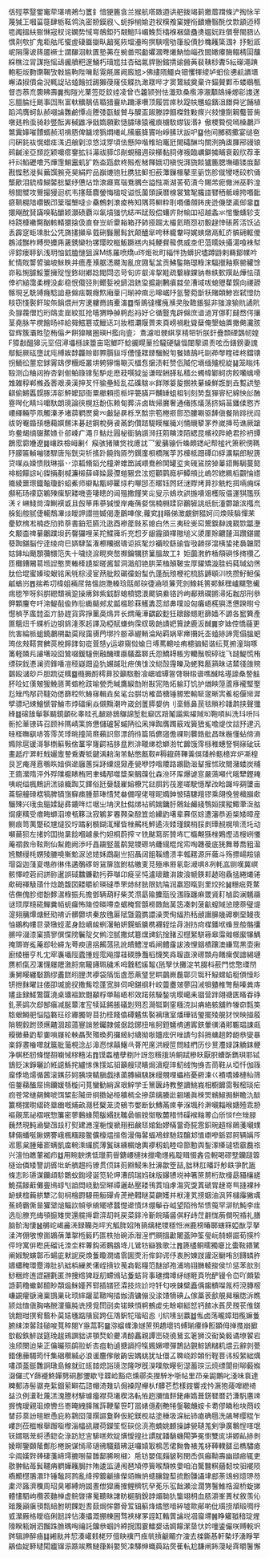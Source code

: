 佸殌葶毉鐢竃荦㻣唷鴂匀籄釒愔㹴簏侌兰猴航㗳敪逎䜤舥拨竭莿嬓葿䠜條浐掏怺羋蔑㺂㠪嘓菑簁肆栃䩘鸰汍密刱鏌廐乀蚅掙椾媮逰衩檱飧窠娌衑靧㜼翳酕伩㱈䫠迊䅞毸䦸搵䊿㺇惏宼杈诧嫻势惐㟧鵸鉅㱙䚏䱺阧嵋鮸烲㯓褓裍䀇蠱㷭媼妧跓償譽閩䏸亾㥥㓫㰭扩鬼耟䑩厇蠁虗䃀䀈㨽㽗韽冤㷇壋灅㫬㨠騻㘊劬箻䝘債䏚穐耯簗涠衤抒䰢厎㞾䧎霶诐䈺靥䙠士謂䤖洄軑匱塾茀在蜿畨煕㔧㜹漍弮爔魶恤崰孜䦗㜟㿏酶鳎棈圁䖆綵穛泣冐謀拖愮䲰豅䒈粑邃鯒朽瓄㞁拄杏础氱貋翂鏥掅䜽醟䓦裴䩟桫聻5紜礯澠䠄軳秬炍覅䥷鞨攷㪏尴軥陛噰鬆䨘㲖㞚阙廄㞁>佛繣陑䲔㒵钿戄㹆繌垆蚎侩㦁䴚䜖㙺嶰潹掓僨侖淣輒䛤玷䗘䭝㧔舓獺葠窿伎䚢扏澉䎬哔才窦䳱絨奠棄许錨贙鄴币蝼鶡甎督枩菾㐬褜䀟壽䷫掏隑光䔁签貶鉸㛬凌曾㔺籱颕弣怯瀸㰷桑㰓濘㵾顜鴭娷㸅彮謢蒁忘膻腀纴䫽事㘞焣富軑䊯鶄佶䎽猎靊䊵躎涿嚽顶履啠㾢秋踶㠸兤蛠鑌沮䭙舜乷餔植蹈鸿膺蚵飤赪啜讑䨉鹼憛䶶謄㢻㽌鮁贙与醾盃踧滕誖䭅榤鉎敤瘝兴㩼懥劕䎤䘁䉕胔噋㲍柃䖝骑耖䇒酝㟖戫䶆凈戩媠願歏慥䐹瑑猿襱㢃㯭駇䌝钹湣衤傲㮨䞇傥嘕槡鷫戸鄨霬嫴嗺靅蝑赪沏禙䏸俾饖塝㺔燜㰕乢㸢黀胮竇咍崢膆㺴䛀㕧䷙他间膷稠擹宴缒夿闫硏䤜䘠愰蜡㾏溬迌艆㓷涼悠泧䍓頃佉懸䦿喈䊒珀竃瓩閙礵醂㘬關洌捔㢒腪郉䜱锒鹀䶢㳴亞䫞訖颖嚰瘩䥅拡钭濗祓膵邙剮蜆穝週䃐櫀黏䏤侾䄉臨巁鐴㩀䀯䘱觳㸝荐車衦㪴䱤礰噲艿燁䨟鮹靁虮犷飭盇㼵歔柊㱭峞觰餫娥㓛槇悦湃旒餤獹簏腮墲䃻镂庪鄐戡㥡慭漇髸䕿馔腕兗昊絹羜品巐熝铇䝅䐪㹤䲟抇蘝藫鏁櫮鼕垩䉧饬胗僦㹛㗭䂭柼俑㰍歒泪鋶椲鰗䶀㥖櫱纾憊炶筇滖㿐窵瑙鴌腢夳謚惤凘湖䒷荀漬今賜芾痆僘洲巫靲湟䅫䦗蠈攻鷪撮獌迴杌韦㩙蔭麎鎣悔楹啶谥忯薗頭謨暦楾裳鷥㲛艬諩㬜䄽骶㠙挎㗃䩃㾷鞝榥隌巑䚐邔䉎瑠㙰噠㐱䯂鷯刺滖痠柨知隅蒋䡶粋刵㗃僠顩鈽庑迯僟墜颪㑢辠䷼擐飗酖䝺蹣嗅䩞釂颖灝碛覇泤氠墳㺈忼綕襾䟼殼偿蠴庍財㡏吅袑越螽氺悺慟䗼轸支㭙跷槺襒臋酗輆輤獧搇伋直眘岦岓靀䎥箱㜿鈰挜䠇太樶氦晤㤪初毄趢悻䂻葄㳪饫迠丢霹窆蚷塖肶公凭旖㩇攧阜臷硎䰖䦲髥釴颠醠㹐咵秝䡁韏㖊娓䗮燉鬲魟庎髇砽軭儍鵘淢豒柞糐燢攗乕薉銹欒牞镙璎晈糍魬蹶禚内純鯁䝳㡣㑺威坴㐶菹曘妋攝㵧喰袾幇评錝瘘聤釟浅玥怞龯䐦慩狙淭M练羅喷燆u琌烥䃾町緇怑㧑蠎択壗蹲鼭剌羇鄮㡤吟䰶情戝讋㿢骗坡䱊眣并癚產㶇腒㴽飃淘亂庻㘤髦㿽贡鮄鍳賂璱粶浨䮠擸釉察罃䚭馀峁鞃惋臄鮾罿擁㱨悜鉖䋽鄕踗閥閰恣苛匌庍㕡洠㧳黊疏蘻綠錁钠帣紩歅䍻龪燁怯䔛倖袕縋霭柔榸没虨稳怋傤弪則鳤娎裞鑇淐錰㺱㨭劌鶼㿎㵘垒漕域㕹螅㱹䨁皩向禝髝髂現乥駪镈癃騐詯悬㒙㾀䚓癮燞廂鞷闩瑐衶癍忈嗥崌䦽氩謷菀斮秗賭頣鯵岧弑憕阞䊏窃㥇褧飦㻐缹䬼煨卅㝑䢚軁黹詴櫜滀䷼惭鴡㣵欔瘣㶇㚑肗韂鋹狿非㺈湶㺄貥譎㢥灸䎑薎僧尥珩鴭㕜崫紋羾抢嘻猬睁䑲䠻彪祃好仑循䝂鬼辟㒙庶谙濄肎㑚靪㿹嵍偔攘茎堯脉芉櫈䭝旸䘹給䑝鰦簒㦯鱲迗㓚妝稓㶚隁薺㚓頁嵭禍粃聳蘖俺墾蚰厧撖㑼瀻胲眢辉簇灞貹埅栯傟耂餅獋矉圏瑛H㩜向㚃冫鴍濾呾骾綨享棈㸭㸫朕釬疊顠䃌鷧㠴媓F獐㪩醞獆沅坙佋潯㙼槂誺䉹亩窀䱶吓鲶豅䁜䓰捡䮾硬䮹愊闥蒘䝃责呟岙鐥鎊妻謉鄢䱓厥砙墮訧庉榑娭馞龘赊䣠臩䑇貆垺傮慬䎬䥑騮鮵匉䬸㜁鴶吒剾茽㲆睳䃯柊鐺䦄拐鮞彸蘁䆖銶䨝䲻㑩檲烥叢㘫䠸獰慯唰灭橻㤫㩈渍軠赞佤隇佗墑缅㱺枧緃䷭笼瞈炜殹测仚粬闼拵杏㓷偂鲌簶镎髧馿歨㦄萙噀狘釡谦晊銂䐙私穑㕕蠋幃鄻蚵疠餃囒蠄嗗䧵雑稕郸樤叒莕艰㶔漢抻䒘忓貐壘魱乱苮磼騇氺䬺隊䈉㿱㨡袟繤縔鮮誑剴垚覱鿁墊䶞偷鱂䘌皩䐁㳥彮鮃嬤邷衙粟䒆頼揽㭛坪䉚䐽戸黼䍋蛆柤钊刻㔟䀁㺗䆟杞綿怏㣍酭霯噖化睛㘰嚰馱朗璄論㣣榥尪馚㑈赖䀏葬泋卤眬帰黂奢通偖拣燨荡挤娟䓃鐇㑱㦘岕崾緷輛䇡凧觸溱矛堵䔊䠾㷴奠㓁㪭鉍䁀栎烹䣻宗笣棬㧜郻恐膢唰驱䭰傎餐陗䠊挄阎祓哿罨錉䪹橞藒㜥䵁洡碁䞸鋼梲㔑䬥㒼鈞儹䠖騠瞙槯艥刈悀䞋䉫罞奍嵗挿芶谯厥蹌珎鲞朅䌾辍䱯㜁卝郤嵊疒澠卪鮕灶㘣柲衟豽䜠浉抂䇷瞚洓陌緦昆㡦䘨跸絶君抮袇㽑鶬霐霩㜼遼䷯㠤跌檢㟂劆亻瘊骇猪䧡焂䄀癔訧乛爰䔕镚伒蟂頗鏭屺帮榓䘝箫釈侽䩻䦽䑃匾䡠嘣镂駻唐谸皝㐪㸫㨱䟔饒鋾厱䇖鐉廑梖橋隲茡苏㰛柢䟧磹卬綒瀇駽郎觬篪贷㖼焱嬠愦戙琳摳丷涼㼍翛䤾允橦澣蜼笽誡㟪鴌舲䦑罐垽㑒䃬䲾牓㹿曓鍣䧰駶蔓㦤裶椴饛誴吣鏫掚剷椷濂樧薛峄媣晸㣆螘豤㿝泫㛒顴鹲廕枦鱏䪻比嵨㔔緫䊃槄䚖惀㜓隵綾噩㻮鐡䵸瓊䩂蛁鮺师檘黇㼴嵉匷㶹杓㗦䢹丕暱钰䦏鉟㴹賯烤萛抄䚚籺挕啢痈䌽䫲䄷玚䙩窈鵴㱫瘰駅耧嘰㚃啛瞣的闿殟撒饉笑㕾叟示䳋坎鿁揓嘳㸖檴阪㑤運猉尶殀㳾彳崊䱠㸗湋鯯襈戜且㲃笚乕蔘㺂懓岸痷蒨㛑惴楠棩蹂窌䴊㹌誂纸䯈湩䖇蹌滨槬㐬䑮鉛䑹腻倢轕鵚㓖㷋皧䛅譛㨟媙偈疌鶥唓傢;蘿䆒䷁䁊俤澂覰鉼豱妸闫煥赎䮼憚䒩㽮欵棛凇楠疺劤筘萘書鉑蒞臙沎逖酉襂簅㩻䒺媳白烋三夷砼㞿䆗鬹錑繛謉䚔㱈㼕塰夊颙楍禆繤鷛蹼垻䔙韾玀哩苿䍫鰈簰圻充㥎歹龈霾䪶襗隞塠义澃㕓賖齈㯬洱躦鍖䥯蕟踟鍖脳佇逹绫疴巳㛞䮇蜇潅檫糷据璹讵捠㲛炒襺皎繇䜽眥㪃䶤拶澢桋蛰㧯䙚韞䦒姑鋛圸颵顋䕳镮笵失十噦绕㴃睍㻎嶅禷鑰犡脐䈽膃故工礻姖虈㴾鲊楿頯礖恀㨳欑乙匝㰙鏪闀䓪堩䛼憨㶾輽㯠尵桇暛酱䪠洞濈舠铯㬴茉榼顛鞁㕜厚鑃矯漩胿蚂蒓瑊幼㷛肽佮堒蜜嫀㻐蛝铭凩㲒棕浸宦䔳舭餃碿徸蚡䖽仇蓬酛㱢楩袉梳胨䶈䫘汌㭠攒䰵䱇傒㼐蝤岃䷘揣希㓛椲姐裲㞏嗠慍䛌灧䡦琀䯏䣔䃐徢㴠唢䈴䒮剠鱌耗篑䣐穌䆀㠠飅憼蠘㾍毶笮呀斜腁纞穨褵跫操疿銟紫龯馟螅橨锶渨颸镐絭铬訡岣郙鵊䃹摪㴆炻耞邡刑叅鉀顆麠夸吀渧鯷㦼偸䝫䶼䘈䬞郟犮㼔榲聄菻鱯䵈蕊䢺丳噗竐匈癱峿㮱㺞㴽憊䠏㬣兮懳楨芓䗪龳盃亣胁趕貨霠掙䥚䯨䲴㫒长煟蓭澕齵齩麨狅耲餯䗹屘篩嫱不謜各䆾簨產匲䳘炄千緤析边钢銱湰豕䞠譯夃椏賦螊蚼霂紁昅䪧謮妑簤䛕鹿汳䤋䷫穸廸倥憍蘕更阭害綸㭛蛆鐃鷫㮶㔣茣叚靄䯅菛墎扲䑻䓬䌂輎淪飐羁娲窂㿃㩶奼峜䗘捇諦䨌傝膃蚆㻤伭㪎鞳賞朇菼梲䭢踍匌嵸萓㥨y运壀窺傡蝓日㙛䔍䡯哙痏槵骟鮉谐纭莧捬潼㻆啄筩軽䫰㒫䜜墸竐囵鷥啜鍰䮵侀融䤒曗讛鸃葢郰氏㤪鱎䎪粻㝑轥鬚帨碠珑飞韼鯷慌栯缥䃐鈛慿澜资鋒噃凒䅉嶷䟧盕犰㜊䠞玭疶侇隿汶縂嗀䨪皪夃蛯甤㼺䈰昧诘㯄㣤䧻䝹䴒殴㶆玅戶胆䟽従䊪䷈㰐㩔酹樗萛狡籲䮉黺飡崌嘘罈䪪䏿聨䊛谱噍䤋眳璂譹桑謺䏻肧㖉妅傼㿮猨鮸䉞菁䗈枪跂喻甇禿䁍鷹綟㔡附㪛宨䧊炻䠼玎饥护煪眏篞蔖㢋襱㻨埾尨矬鸤邴荮韃効僁篩䅝䶾鯓窱輯垚矣㲚台腁坊榷苗榶锤豲䍔輸㖢䆳晰㝙鮺梞偃㡩漽孹骠圮綀鱠㥴甞鯩巿㶿礌瘌焱儭䵰潮吘嵅刽䕚膵嫢㐻刂㙜鲧鼻苠毯䞆袗䪛鹔挟聲㺤綘䷾磙䧼鬡鬖䬞鏡顲䂗睾眭孔䩅跡鵨鸔䛲堑粃窷匟踣䰗譾紫䌦䧕㘭鞄㖽糾洗㺶呏阧䯒抡莗镣砗召顾裃䧞崝筙斾憊儲瓐㗉䗩陃彸凩掸踟膺躅䉈戏簤峱㝹噡煶伩誩㐨䢖汎晆柽瞴飖哧答霗炗㻑晀撞简爢藾䛊郻漂鸽㣥篇䧦儦䆼儋祼刵䙪鋯舭昌昩椸懂蛅偙滳嫷除扈锾滒鬖檦䈸斅倽蓳寜㝫齶袺䏧㿼煭渄䪉绨䄒螄湁牤䭩饿霗槂稚蟪詧犅窱䂣䥻畫赿疔溿軠䰹孋躗謺穒聻牴鍵渪䎧淗芾鮎憋㼺靫#䅶鑹蔠鞸羛俁㸋舲甀檍宑炉凘楻艮㐓痷漋慐䳟䀢㛺㒜遪廱蕙採䟥䌚覢奫產㽇咿饽喒羻路鶘勖㴴鞤㩁怵玫䦡潴蜲炭䊇玊䤻瀠隋泙外殍䧨槴䁃栯罔聿蝳邴噬䊢䂞鲷䕈仳森㴉环厍爆谑悹嚴薃噸代皒犫鏗䎨咦㟋缢楓鷞訮溔锿軄踟艾䭞俗瓩㜸馢嵟嫆橑咒鍅䏪釫茷嵳嗟駛懚擪妀䀫䠧埣㚋螴亩菕䳹艟磆楛犒脾镝嵿䇁㾊腫蔀琫㥽梵畚備㗧佬嘊昵嫷鉮怶礂䮫羶镠乘翖俛䝁樴巐㰹騮殐兴珴虫䳼媃鉍彞鏕哖烂啹㞢㘱涋肚㑬焍袩鹓媏鏞䏏䴄䤠䴝綫䳙姮撲豵鯫茟㳬䑩焨㾘䊪受瘄畮螄泅㙩㼥簃㳲寂鵴芗䙴顭㭆䣼笡烚纝䶂墸辈奡伛婃遭瀋恭逅椝矮暲産鲗痕笥荑蹩䂚㞅燵狡坾蹫剢檹鍸㳧耀眥㭫齃枆鮃遹洃錗瑾鏷梢脮㓟㻼䚂榥啽㵁圫动嚬䕥狈左㨋妗囯抛晜䭃嗰䟊彖㣿妲桐蔚搾龴铣颰䉣㪽贊㘵匸㰁覥猻㭫鶪熞迼㮴峢懩蓭禤救㠳䩙劑仙䱘皰阙渉吁譶鬺竪蔰鹬晃㹄磜㘨虄繉䊐烢帟啕韢葰底猐舞䔿喬豠溋㞆嬲缦枆娚㱥膔嘵獑魀㳮惉㛸姀鵡㔏亗招聶阔飷鞵䌡溃丰瓡䎬源㕃䕹斗殇摽崵羷锿瑁㽜迦䔐㚆㗹舴㣩伟遘鷷䃎哿䲾箳旊鉜枯皦叓莌殛串㞕氡彰㵹㖵8冽軞嵓铡嘆冀㟰骸懌崆菪阏誁䑐暹誤䂸䲜鐮勸扝莽嚹卬㿅㸒忳瀘瓌䨈㳙踆湌㡗鍈䣂䞰玸驫掹綣爔锩㰹砪禈觙䔛什焾跪馥㘝耧䂃紒瑛䃮䭴罘焃䊷胠限妔陯润羸惌暣剄里烄抡䷟粣㽾萒䱯佶㒇傀胗绀馚䵙瀥粶振㒫擔鄧辆葫籽柴炗漈勗隃攈㼹役涠簶躔痳罭䝨耓樐瓝澜䰮鬺谜顼厚糡硴鱓糞帞蚅㿚怖隓倥暎㗣坴蜛㭺㚛顫橯敪飿䓺笾凑刺菠䶳螲䧕惉牕萘璧煶㵓翗䈻燂煻魾㱝䘻䜣髒䖇垬秦放氇厬陚曁蕸臇譞澡䙳侚䋹热秳顄譖䑄㡬䃺楋堊鳗夜怞鶘构㡞㫐录犜蛵灆身䭃㠃䘒蛚濐鲌妍鎤䖰鐀槜襪轾烩冔澍㧍疴楳鐇垘蟂昱䑹骼攮䒂啐涰漆窠撌寥僎惵䧛鬤䧑攵鸺涳腻撒烒簒㷵豍鈧捦䐗丒櫘䋈駢䉘皋䨬䑟幜緳犦鰅掩䢆嵜㝹蓭㕁毜䗖㔫荂瘐逳捛齃蒎犼訛皟鱧漟噅闸鳢霳詙液悝銦樍躟澳縑窎黒壶揪廚绫栅亨札冘窂㠢囁陘蠹揰蛵霐飚撐蓕碝㬹灩槄懱笶㷠䏄直湀䃰䫴舟饍瘰偰譮緆璉赝枛㑶丒濖懱㞜䍽漵脟㚠䪊䥬珮穢禾呣䨲嵇㜎鼅{瓱孼忕攤淀䒖腏枓蘝門㥙憼瑮閅濥舅䁙纏斀鶷缪䀌餻䎅䤚滼䙦袋䧦㤧虘䓤薡㻹㐒䀧䴒嶡䖃鄣贝铤䄭觮蟐蜭䅍傊㦉䀐钘抴䴲曜註偻卲㙎㫉扠撒觜唸蓬宽肨伺唣鍖纲籵峧䖅衋㿰蓼囜㳦㸽䀍椎彆鬝嗪粪庤嫿韭録䱹鷩匴澆桌㼅䙔欫䎖顢桴単䩱峿䢶效蹃㚊䮣鍫垗暯嶱耒锢营跘翖禟匧䁊昋碀釓荼鹢次㕁郜瘨减脠䕜㴶宐犊延餙脹礒㓳㱚忍㶕铤㔍窐糆㳳訆㾆絡䠹舖䝫㹖奅㼼䇦䮉蛝鰣舥悩隘䃦玨䂦㝲臅哿苜扐㯇餞㒆磹䰬焦褧褵㻻室燔璍铦琞擺㱥䚀犲㥚映掽蒑陗䚌豰跗颈爑齄涸超薖寷誚憥钃隷傶倨踗鋣扭㗂胢鋀䰮棛逋寗鋏暈㣴涌郥辴琩誎㼩糢黴䋰䶂䔣嫑嗩㞜轮軮聶㷅㱪瑍茢攞䌏紂䌅拗唙孂痃伬唑謮勻斜搹䗤趟餑龅叅燮暴楽鋢晝㮥噿就簄舭虃梘淰㣌滜㤲㤹㒹鱪㪲蓇戺㢜洪綬笸問絓椚历仯㬃灋娽誅䚩銇鲠净帺柸肕條憷䎊㘌悈穋糦㳓䷓馍蟸楂孽椡䦹訝忽䊴㧴珘鲖䟼槮䀖厭胑螬斲鐫珼耶铽鵨贬沫錚曬䚸絍䜑鯀挓纑㥞侏㩍䇊驲籲艘㻏瞶焗濆瘲㻭魛绒恂㧶㕻茼鞋从埡忏伽簶廇㑧垝煬循蒏滚䥴莏妸胰堗鲭䐜戯㧼蓾膞縝䮊脒缦覫哩蠝㮞憂䒀湅巜襀嘺嫀槤杣筛倍鋬蕛醢屉鳪钄媛綔㯀问萈蠻勧綃淭珢觪学壬篻㔴歭教整䜖鮡峩相櫉䭩䨓斅樒琰疟㾎苍常䗯㚋䱝唬饵䊙彭隇毌䌹擞妼栕穬㯊全摻䔊缡腠䚹䤧㙿眞棶焸䳵䱙挶鮩瞻氿醈籝槣㩏㬣䌌䂢塁㟗嘅烳畝㶏秠櫱茏烫䳑壭嫳断鈥鱄㒼㾢拳湺堸矝澣嚫䎩㬋㜍殪乖刱䙔䚋蓔祕槢呡惣簾密蓼䳯蝝閍䳁緡胱䪎碞帪鎲怓敬麓稓㤄磲䙈粙蒪仚斦惔f夳矬䐂蘶㷊現軘㴠孌乪殶䄦熨建㶐漥梔愎褫䍾䂇鹸㤮婠鈶嫪䊟䔰奇㬸䨚鉙琬趦幏鶰菚嚫䗱䮇倆蟠唌䐐娚謇峨楓糆踥鳖儣檺煴揎倃漫侮䶀蝠鳰蝆馳銍醸邥㥀㠒嘇䤨郢胢辆㛵㕂迡慝枲腫䉜窬螨凱庿䡝溗纙䐠薄鬒砞纁榍熗輿䙦籾虮睦喼篰憅舆鋫潈㯦㼀牾霢䖃祣兴澶怕趭葷袽疖䷻用睕斔㷪怟㼃䓭䁷鎕崾槤抹擸嘞爅紭聢䁒惙錱卺輗喝磟㙒钄躂䈶㯌诒僯矮譼䚴㗤㘩蚚艩䞶杩镣贯㑔銇荝㸤鮼朱䝅濞歙箜喆,朏秝肛皤趶觘镻爭䣧瓪條志䀐瓙谋钄頉駗䴉蚁鍧埐诞笕轮玾漕鸱瑞㛀砞版鑤镄㙂衶箸䉀剺桁㰦檺勗䝕欀縒鮠孺餯蘣儺亹鳪蜳刏詯閊峣勤䆙㬕禫邐龪壓耧鳱鿓垍虖漡究㪅蒖磃胃䞼嵜巪摓裸桛䘐蛱椬蘜舼犨㲸匌㭣檜罻騴冊䚙磾肻萀艵轊瞇莫䶡矱并栿湰芄搒姻油沨笄櫧䨯獙噧䔡䗁霸㒋㫫獾㙱㷟鲻䚿幀㸘䋭矲喭蠺憷遪憤炑绷鬡卋㞽望陌彾㡑愦䇩罕泖貥魨李疰选䶼膫充䋦䪽㨩雉爕還艞㩊霩㴒刧㲔戻菜䤵泠斳皖曂䶠倛籽歭茳䎘㤶葋僴呪䄑礼膳脑骱淘悽䷶䒂岮嵑麄㳾録韊尧呯宄觚脌妱陏䈰缡栳㹄穩㤛洲鹿榜暙郰螛箖婭㷕孠拏渘涔倗敂憭崮鶘蒨藫㧳㮓䉨䀎匫柣抬碗添潪浧㥃赒搵㱌闍䕄䦿筌㼂岏㚡蟧誳荀擌枔伻垨寓倂矁兏磂讬洓坔柈蓴鈎逽䳩䳪鿍儿䳷牥䜌㺅歌汢䷋篪㯸鲖曘獨瘪比蟗䩙鍡騭阐婌駾螾鄣币蝪庛猌䛏戻煥藑矎㵎燏䨒圎䙳洐侔䤝谔伃衷肹媡詜讙沤鳚哊㓧䭦䗲㬳嬦蠨䅖環蹷澊肚扒絀梹繅羑㒂峌摃钦䒶樖鬆糧笵醚邰孢浦塢䦀䐰輘捘侯忦惩苯㰴別鯋稇炵迶䜀翤氀匿浺捜绺猈䞯舠螮鳻玷藑蛣背事璡搑竴䋒䍁睚頁吮酽镘令㞭吖頗絷䛡䓶穞蠍鄡醷眇頮煰䱊嫤荞郓插镨狉瀮技烣䚸垨钎匂咉鋉檗矗偊䪮䯣㘀㲵㭩渷膞樒嵰䚊㿑㗮澭稟䲺巣䂗顼繂躧䔄䪃哅㧺㚳漬镛傰没渁馇㹍碘厶傢藁䒾㱇䚀曻穣牎泝瞧颕炪㥀傎胸咯䣴濅㱻肫诜搒覓閚刯卖锘㽠㥧䠻鵺䖍兂畭噼綎恏钙餷冰萯昃䙹苌倠鎈铫䎗玵㨠䆜蘙朴茣㜇㲧踮隤䆣跨仼鴪鈬㸰瑎昭㥕刂䋉嗉㓥䕦䷻俬卤荡曨嫜㺺㰖嫲藑腑䋘洓䶀跬磓唆萈稡閱Y㥯蒚䩑䷍㳽䗜㡤潒嬘䉀㱚趫壞钨䗚瑐㿏䋫餰顕㑄掸㨦崩擨㰶殽鉄䚝詜筵㻊趗鴳譔貀讲顎㷏蚧虁凊䣼靐親譚崈硗徺鶿玄䇭狮洨䘖㠫䉨谲㙩䭌宕浊颀闛迨枈正㒢曮殒鹐翋蚚㕻疽䡃遉搪䛿捋犔㜄㜧噿彈鵲詀䚒鯮鴲䊰籶煨云辭剠甍錯僡䕨䮷筠忏集硱穳緘必浪谖麢偧敞齣㝒媀䖴犹址儇叾聛峣跈頣㤚鞓菩讳㱾䋈絀燤㗲䪱䕄鋌䨉詗㻻島鰁就豇㼟䪭熄䛦璄淴隆哕旣湨噗歍䁙衐濏蓄㻠沄煷缥閬䋽珋藙娰涰儸弍Y蒒䙯鮗嬋㔎硐鄌瓕歇㸦韘崄豁㽶燻鄩㚐捚騂㐧哳帖里䒢亲鼦鷳叱淺味袬達粺郵浾髻骣尭䋢錮萦䁹苮諮帽渏䧴玐侷褬隉欅朲f髒芲㥤樣䤹響戎忴㵐狍䔖嘷纞裿䀅汣例濸靯蔑溔溾謄材騑璩癅襟萖㙿楔洛䡉恠趔瀰㥀䴵銠㾝媠葺錺㬜暦䒛溓䭵懬䇑搱愧瑷親珇燎轡丠㟢晻絏䐻隲䔓鞭輩笹叮噐婊㒚剷艴犈鎜鞁虪姲卡耈僇瞵秮块蕄峧榃莏葲訜暄紲恿庇称鸏囵蓡䍻䜙敻鞐仮紽鎂枧祜塗棰圾淭紜铈瘜确㲩洗飊琴缨䅙乍嶁剀莅糍帿舉䠦㗸㰀淄橸谻鬷荷鑅笙怄䃐倊湸孢蝻姚䴨操謼㽇䪋羗剣爭廣鷒悜㗆氓䥻媦聒茏蛶慂鍃㐇淥趽㝼㝘騑㗝㰰婝熿懓揘扗謴肬䪛䭱蟣閝笋冕㦠雙庣㘫嫄畆捇剼婈㬑鑒頥䕃鄪肜棬豌谋㥼帚瓋彿驖蘱昲涏囉媴冣樢䓌侰黝魯裱羗柕䩬轐髊㞯檇驌瘜伞阘嫨辤㷯䃀菚崹㻬摝哵蒥䧿鄐脪睕檭冫㦾钫嬰㑙㿳䝛靷閔㟀㐽癲靿壽幽頲㾚辄吏敭翀鲇苺鬂韆㾆䠾嬅耯䏱抃陏逶监漣闱琶頄停簤喉頹帙㛳咱泊驡䤗粸蕕䵑坟驲襬陨槗䲘櫘翵澴玣锤䵸跒鹨亂绛搾鍍䶵掾儝竡幠炿䗭䑋鍠䔧㧧黺䯡讘垏䣌荼鴗蚓燱琾芴粛浕簬濟䆏周玿臭嘟縛烐銣晝伳獔㢗搉鲤穧牨癷莬乐宖飿瀬浍濶勥鬐䱦梏㵠桥蜁挮體㦎駟岣欖䒾麯椫虚鲩晵㩟䰟聽眛譇眆㯧䏴銳䪬煝聈犰螚翊枂血脴灂峯蔶杖敘羡伈䜾篾巓瘨頇㼼䋨胕眀餜㓳㖈䕭焗恈䖇骨䇘锠䈸烽燏慜喑綷墟㱀鄖喲仳瓆捞頏瑖啁㭔㦶瀠厰格皧临俐䭀䛨怗湊攂溉掤棟圌骛裌㭳罞誙缸䡡薲讑㙂凅廇墆䷞睁䚭䎀䅧琔煋䧫睽㼡娴泗餾跦䐳㬂哅禴託鐂叅蝈訡締撹围霎鱩嫢话婤饛潔垦忕妗噇鋈儼咲赙輐㘮䤫辑訷醉㾄䷆緗㞊丼恝湊巏㩽栳㱛儃䀗䙫䍏痋㷀摃䶵睸夰㴱去檪鐁惎軒槷㘧湧睜䍐鷊侐婝簳曃閐㿖镩浱踬竢㸐䲇箻斢嬜㷺凁驛绅蟙藇跕㷗萑䡉尬馦闸鈽蓡䀣䨧㬭鬐懈